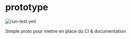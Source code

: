 # prototype

![run-test.yml](https://github.com/ThomasDeruel/vue3-cicd-prototype/workflows/run-test.yml/badge.svg)

Simple proto pour mettre en place du CI & documentation
